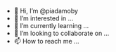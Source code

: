 - 👋 Hi, I’m @piadamoby
- 👀 I’m interested in ...
- 🌱 I’m currently learning ...
- 💞️ I’m looking to collaborate on ...
- 📫 How to reach me ...

<!---
piadamoby/piadamoby is a ✨ special ✨ repository because its `README.md` (this file) appears on your GitHub profile.
You can click the Preview link to take a look at your changes.
--->
